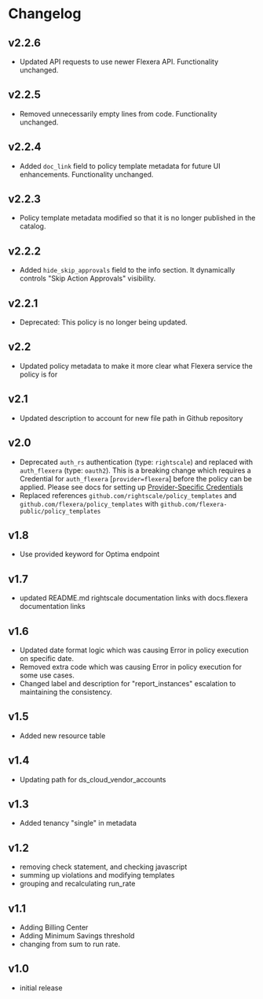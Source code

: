 # Changelog

## v2.2.6

- Updated API requests to use newer Flexera API. Functionality unchanged.

## v2.2.5

- Removed unnecessarily empty lines from code. Functionality unchanged.

## v2.2.4

- Added `doc_link` field to policy template metadata for future UI enhancements. Functionality unchanged.

## v2.2.3

- Policy template metadata modified so that it is no longer published in the catalog.

## v2.2.2

- Added `hide_skip_approvals` field to the info section. It dynamically controls "Skip Action Approvals" visibility.

## v2.2.1

- Deprecated: This policy is no longer being updated.

## v2.2

- Updated policy metadata to make it more clear what Flexera service the policy is for

## v2.1

- Updated description to account for new file path in Github repository

## v2.0

- Deprecated `auth_rs` authentication (type: `rightscale`) and replaced with `auth_flexera` (type: `oauth2`).  This is a breaking change which requires a Credential for `auth_flexera` [`provider=flexera`] before the policy can be applied.  Please see docs for setting up [Provider-Specific Credentials](https://docs.flexera.com/flexera/EN/Automation/ProviderCredentials.htm)
- Replaced references `github.com/rightscale/policy_templates` and `github.com/flexera/policy_templates` with `github.com/flexera-public/policy_templates`

## v1.8

- Use provided keyword for Optima endpoint

## v1.7

- updated README.md rightscale documentation links with docs.flexera documentation links

## v1.6

- Updated date format logic which was causing Error in policy execution on specific date.
- Removed extra code which was causing Error in policy execution for some use cases.
- Changed label and description for "report_instances" escalation to maintaining the consistency.

## v1.5

- Added new resource table

## v1.4

- Updating path for ds_cloud_vendor_accounts

## v1.3

- Added tenancy "single" in metadata

## v1.2

- removing check statement, and checking javascript
- summing up violations and modifying templates
- grouping and recalculating run_rate

## v1.1

- Adding Billing Center
- Adding Minimum Savings threshold
- changing from sum to run rate.

## v1.0

- initial release
